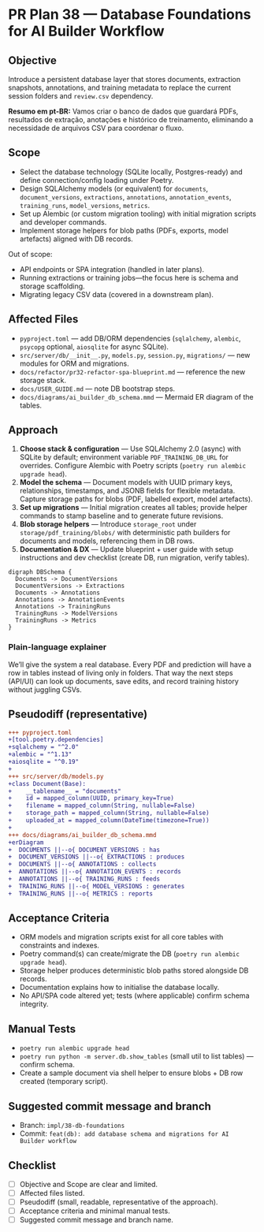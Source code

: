 # PR Plan 38 — Database Foundations for AI Builder Workflow

## Objective
Introduce a persistent database layer that stores documents, extraction snapshots, annotations, and training metadata to replace the current session folders and `review.csv` dependency.

**Resumo em pt-BR:** Vamos criar o banco de dados que guardará PDFs, resultados de extração, anotações e histórico de treinamento, eliminando a necessidade de arquivos CSV para coordenar o fluxo.

## Scope
- Select the database technology (SQLite locally, Postgres-ready) and define connection/config loading under Poetry.
- Design SQLAlchemy models (or equivalent) for `documents`, `document_versions`, `extractions`, `annotations`, `annotation_events`, `training_runs`, `model_versions`, `metrics`.
- Set up Alembic (or custom migration tooling) with initial migration scripts and developer commands.
- Implement storage helpers for blob paths (PDFs, exports, model artefacts) aligned with DB records.

Out of scope:
- API endpoints or SPA integration (handled in later plans).
- Running extractions or training jobs—the focus here is schema and storage scaffolding.
- Migrating legacy CSV data (covered in a downstream plan).

## Affected Files
- `pyproject.toml` — add DB/ORM dependencies (`sqlalchemy`, `alembic`, `psycopg` optional, `aiosqlite` for async SQLite).
- `src/server/db/__init__.py`, `models.py`, `session.py`, `migrations/` — new modules for ORM and migrations.
- `docs/refactor/pr32-refactor-spa-blueprint.md` — reference the new storage stack.
- `docs/USER_GUIDE.md` — note DB bootstrap steps.
- `docs/diagrams/ai_builder_db_schema.mmd` — Mermaid ER diagram of the tables.

## Approach
1. **Choose stack & configuration** — Use SQLAlchemy 2.0 (async) with SQLite by default; environment variable `PDF_TRAINING_DB_URL` for overrides. Configure Alembic with Poetry scripts (`poetry run alembic upgrade head`).
2. **Model the schema** — Document models with UUID primary keys, relationships, timestamps, and JSONB fields for flexible metadata. Capture storage paths for blobs (PDF, labelled export, model artefacts).
3. **Set up migrations** — Initial migration creates all tables; provide helper commands to stamp baseline and to generate future revisions.
4. **Blob storage helpers** — Introduce `storage_root` under `storage/pdf_training/blobs/` with deterministic path builders for documents and models, referencing them in DB rows.
5. **Documentation & DX** — Update blueprint + user guide with setup instructions and dev checklist (create DB, run migration, verify tables).

```mermaid
digraph DBSchema {
  Documents -> DocumentVersions
  DocumentVersions -> Extractions
  Documents -> Annotations
  Annotations -> AnnotationEvents
  Annotations -> TrainingRuns
  TrainingRuns -> ModelVersions
  TrainingRuns -> Metrics
}
```

### Plain-language explainer
We’ll give the system a real database. Every PDF and prediction will have a row in tables instead of living only in folders. That way the next steps (API/UI) can look up documents, save edits, and record training history without juggling CSVs.

## Pseudodiff (representative)
```diff
+++ pyproject.toml
+[tool.poetry.dependencies]
+sqlalchemy = "^2.0"
+alembic = "^1.13"
+aiosqlite = "^0.19"
+
+++ src/server/db/models.py
+class Document(Base):
+    __tablename__ = "documents"
+    id = mapped_column(UUID, primary_key=True)
+    filename = mapped_column(String, nullable=False)
+    storage_path = mapped_column(String, nullable=False)
+    uploaded_at = mapped_column(DateTime(timezone=True))
+
+++ docs/diagrams/ai_builder_db_schema.mmd
+erDiagram
+  DOCUMENTS ||--o{ DOCUMENT_VERSIONS : has
+  DOCUMENT_VERSIONS ||--o{ EXTRACTIONS : produces
+  DOCUMENTS ||--o{ ANNOTATIONS : collects
+  ANNOTATIONS ||--o{ ANNOTATION_EVENTS : records
+  ANNOTATIONS ||--o{ TRAINING_RUNS : feeds
+  TRAINING_RUNS ||--o{ MODEL_VERSIONS : generates
+  TRAINING_RUNS ||--o{ METRICS : reports
```

## Acceptance Criteria
- ORM models and migration scripts exist for all core tables with constraints and indexes.
- Poetry command(s) can create/migrate the DB (`poetry run alembic upgrade head`).
- Storage helper produces deterministic blob paths stored alongside DB records.
- Documentation explains how to initialise the database locally.
- No API/SPA code altered yet; tests (where applicable) confirm schema integrity.

## Manual Tests
- `poetry run alembic upgrade head`
- `poetry run python -m server.db.show_tables` (small util to list tables) — confirm schema.
- Create a sample document via shell helper to ensure blobs + DB row created (temporary script).

## Suggested commit message and branch
- Branch: `impl/38-db-foundations`
- Commit: `feat(db): add database schema and migrations for AI Builder workflow`

## Checklist
- [ ] Objective and Scope are clear and limited.
- [ ] Affected files listed.
- [ ] Pseudodiff (small, readable, representative of the approach).
- [ ] Acceptance criteria and minimal manual tests.
- [ ] Suggested commit message and branch name.

